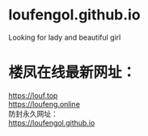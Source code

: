 # loufengol.github.io
Looking for lady and beautiful girl  
# 楼凤在线最新网址：  
<font color=green>https://louf.top</font><br>
<font color=green>https://loufeng.online</font><br>
防封永久网址：<br>
<font color=red>https://loufengol.github.io</font>

